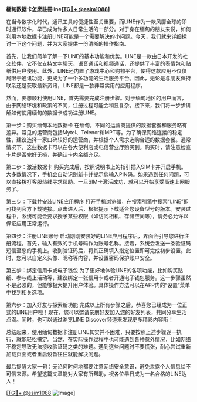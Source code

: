 **緬甸数据卡怎麽註冊line[[TG💪+ @esim1088](https://t.me/s/esim1088)]**

在当今数字化时代，通讯工具的便捷性至关重要，而LINE作为一款风靡全球的即时通讯软件，早已成为许多人日常生活的一部分。对于身在缅甸的朋友来说，如何利用本地数据卡注册LINE可能是一个需要解决的小问题。今天，我们就来详细探讨一下这个问题，并为大家提供一份清晰的操作指南。

首先，让我们简单了解一下LINE的基本功能和优势。LINE是一款由日本开发的社交软件，它不仅支持文字聊天、语音通话和视频通话，还提供了丰富的表情包和贴纸供用户使用。此外，LINE还内置了游戏中心和购物平台，使得这款应用不仅仅局限于通讯功能，更成为了一个多功能的生活服务平台。因此，无论是与朋友保持联系还是获取最新资讯，LINE都是一款非常实用的应用程序。

然而，要想顺利使用LINE，首先需要完成注册步骤。对于缅甸地区的用户而言，由于网络环境和政策的不同，注册过程可能会稍显复杂。接下来，我们将一步步讲解如何使用缅甸的数据卡成功注册LINE。

第一步：购买缅甸本地数据卡
在缅甸，不同的运营商提供的数据套餐和服务略有差异。常见的运营商包括Mytel、Telenor和MPT等。为了确保网络连接的稳定性，建议选择一家口碑较好的运营商，并根据个人需求选购合适的数据套餐。通常情况下，这些数据卡可以在各大便利店或电信营业厅购买到。购买时，请注意检查卡片是否完好无损，并确认卡内余额充足。

第二步：激活数据卡
购买完成后，按照说明书上的指引插入SIM卡并开启手机。大多数情况下，手机会自动识别新卡并提示您输入PIN码。如果遇到任何问题，可以直接拨打客服热线寻求帮助。一旦SIM卡激活成功，就可以开始享受高速上网服务了。

第三步：下载并安装LINE应用程序
打开手机浏览器，在搜索引擎中搜索“LINE”即可找到官方下载链接。点击进入后，根据提示下载适合您设备型号的版本。安装过程中，系统可能会要求授予某些权限（如访问相机、存储空间等），请务必允许以保证应用正常运行。

第四步：注册LINE账号
启动刚刚安装好的LINE应用程序后，界面会引导您进行注册流程。首先，输入有效的手机号码作为账号名称。接着，系统会发送一条验证码短信至您的手机上。收到验证码后，将其正确填入指定位置即可完成初步设置。此时，您可以自定义头像、昵称等内容，并设置密码保护账户安全。

第五步：绑定信用卡或电子钱包
为了更好地体验LINE的各项功能，比如购买贴纸、参与线上活动等，建议绑定一张信用卡或者开通电子钱包服务。这一步骤虽然不是必须的，但能够极大提升用户体验。具体操作方法可以在APP内的“设置”菜单中找到相关选项。

第六步：加入好友与探索新功能
完成以上所有步骤之后，恭喜您已经成为一位正式的LINE用户啦！现在，您可以邀请亲朋好友加入您的好友列表，共同分享生活点滴。同时，也可以通过浏览LINE Discover频道来发现更多精彩内容哦！

总结起来，使用缅甸数据卡注册LINE其实并不困难，只要按照上述步骤逐一执行，就能轻松搞定。当然，在实际操作过程中也可能遇到各种意外情况，比如网络不稳定导致无法接收验证码之类的难题。遇到这些问题时不要慌张，耐心尝试重新加载页面或者重启设备往往就能解决问题。

最后提醒大家一句：无论何时何地都要注意网络安全意识，避免泄露个人信息给不可信来源。希望这篇文章能对大家有所帮助，祝各位早日成为一名合格的LINE达人！

[[TG💪+ @esim1088](https://t.me/s/esim1088) ![Image](https://i.postimg.cc/4NQfJmqS/Snipaste-2025-05-13-00-14-12.png)]